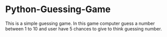 # Python-Guessing-Game
This is a simple guessing game. In this game computer guess a number between 1 to 10 and user have 5 chances to give to think guessing number.
